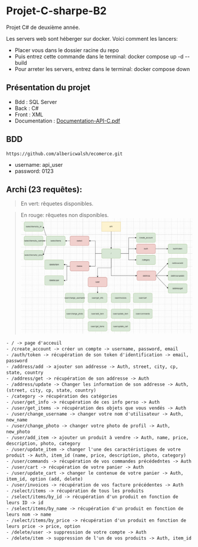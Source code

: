 # Projet-C-sharpe-B2
Projet C# de deuxième année.

Les servers web sont héberger sur docker. Voici comment les lancers: 
- Placer vous dans le dossier racine du repo
- Puis entrez cette commande dans le terminal: docker compose up -d --build
- Pour arreter les servers, entrez dans le terminal: docker compose down

## Présentation du projet
- Bdd : SQL Server
- Back : C#
- Front : XML
- Documentation : [Documentation-API-C.pdf](Documentation-API-C.pdf)

## BDD
    https://github.com/albericwalsh/ecomerce.git

- username: api_user
- password: 0123

## Archi (23 requêtes):
>En vert: rêquetes disponibles.

>En rouge: rêquetes non disponibles.
![Archi_API.png](Archi_API.png)

    - / -> page d'acceuil
    - /create_account -> créer un compte -> username, password, email
    - /auth/token -> récupération de son token d'identification -> email, password
    - /address/add -> ajouter son addresse -> Auth, street, city, cp, state, country
    - /address/get -> récupération de son addresse -> Auth
    - /address/update -> Changer les information de son addresse -> Auth, (street, city, cp, state, country)
    - /category -> récupération des catégories
    - /user/get_info -> récupération de ces info perso -> Auth
    - /user/get_items -> récupération des objets que vous vendés -> Auth
    - /user/change_username -> changer votre nom d'utilisateur -> Auth, new_name
    - /user/change_photo -> changer votre photo de profil -> Auth, new_photo
    - /user/add_item -> ajouter un produit à vendre -> Auth, name, price, description, photo, category
    - /user/update_item -> changer l'une des caractéristiques de votre produit -> Auth, item_id (name, price, description, photo, category)
    - /user/commands -> récupération de vos commandes précédedntes -> Auth
    - /user/cart -> récupération de votre panier -> Auth
    - /user/update_cart -> changer le contenue de votre panier -> Auth, item_id, option (add, delete)
    - /user/invoices -> récupération de vos facture précédentes -> Auth
    - /select/items -> récupération de tous les produits 
    - /select/items/by_id -> récupération d'un produit en fonction de leurs ID -> id
    - /select/items/by_name -> récupération d'un produit en fonction de leurs nom -> name
    - /select/items/by_price -> récupération d'un produit en fonction de leurs price -> price, option
    - /delete/user -> suppression de votre compte -> Auth
    - /delete/item -> suppression de l'un de vos produits -> Auth, item_id
    
